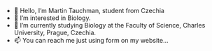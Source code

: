 - 👋 Hello, I’m Martin Tauchman, student from Czechia
- 👀 I’m interested in Biology.
- 🌱 I’m currently studying Biology at the Faculty of Science, Charles University, Prague, Czechia.
- 📫 You can reach me just using form on my website…
